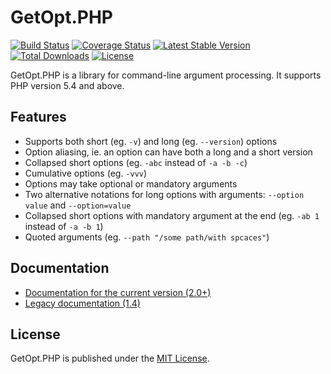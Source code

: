 # GetOpt.PHP

[![Build Status](https://travis-ci.org/getopt-php/getopt-php.svg?branch=master)](https://travis-ci.org/getopt-php/getopt-php)
[![Coverage Status](https://coveralls.io/repos/github/getopt-php/getopt-php/badge.svg?branch=master)](https://coveralls.io/github/getopt-php/getopt-php?branch=master)
[![Latest Stable Version](https://poser.pugx.org/ulrichsg/getopt-php/v/stable.svg)](https://packagist.org/packages/ulrichsg/getopt-php) 
[![Total Downloads](https://poser.pugx.org/ulrichsg/getopt-php/downloads.svg)](https://packagist.org/packages/ulrichsg/getopt-php) 
[![License](https://poser.pugx.org/ulrichsg/getopt-php/license.svg)](https://packagist.org/packages/ulrichsg/getopt-php)

GetOpt.PHP is a library for command-line argument processing. It supports PHP version 5.4 and above.

## Features

* Supports both short (eg. `-v`) and long (eg. `--version`) options
* Option aliasing, ie. an option can have both a long and a short version
* Collapsed short options (eg. `-abc` instead of `-a -b -c`)
* Cumulative options (eg. `-vvv`)
* Options may take optional or mandatory arguments
* Two alternative notations for long options with arguments: `--option value` and `--option=value`
* Collapsed short options with mandatory argument at the end (eg. `-ab 1` instead of `-a -b 1`)
* Quoted arguments (eg. `--path "/some path/with spcaces"`)

## Documentation

* [Documentation for the current version (2.0+)](http://getopt-php.github.io/getopt-php/)
* [Legacy documentation (1.4)](https://github.com/getopt-php/getopt-php/blob/1.4.1/README.markdown)

## License

GetOpt.PHP is published under the [MIT License](http://www.opensource.org/licenses/mit-license.php).
